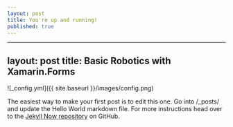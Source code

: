 ```yaml
---
layout: post
title: You're up and running!
published: true
---
```


---
layout: post
title: Basic Robotics with Xamarin.Forms
---

![_config.yml]({{ site.baseurl }}/images/config.png)

The easiest way to make your first post is to edit this one. Go into /_posts/ and update the Hello World markdown file. For more instructions head over to the [Jekyll Now repository](https://github.com/barryclark/jekyll-now) on GitHub.
